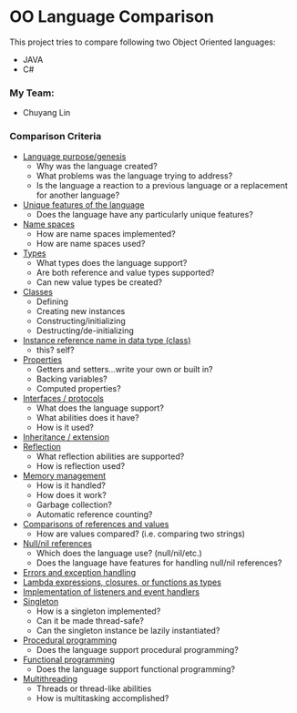 # OO Language Comparison

This project tries to compare following two Object Oriented languages:

* JAVA
* C#

### My Team:

- Chuyang Lin

### Comparison Criteria

* [Language purpose/genesis](LanguagePurpos.md)
  * Why was the language created?
  * What problems was the language trying to address?
  * Is the language a reaction to a previous language or a replacement for another language?
* [Unique features of the language](UniqueFeature.md)
  * Does the language have any particularly unique features?
* [Name spaces](NameSpace.md)
  * How are name spaces implemented?
  * How are name spaces used?
* [Types](Type.md)
    * What types does the language support?
    * Are both reference and value types supported?
    * Can new value types be created?
* [Classes](Classes.md)
  * Defining
  * Creating new instances
  * Constructing/initializing
  * Destructing/de-initializing
* [Instance reference name in data type (class)](InstanceReference.md)
  * this?  self?
* [Properties](Property.md)
  * Getters and setters...write your own or built in?
  * Backing variables?
  * Computed properties?
* [Interfaces / protocols](Interface.md)
  * What does the language support?
  * What abilities does it have?
  * How is it used?
* [Inheritance / extension](Inheritance.md)
* [Reflection](Reflection.md)
  * What reflection abilities are supported?
  * How is reflection used?
* [Memory management](MemoryManagement.md)
  * How is it handled?
  * How does it work?
  * Garbage collection?
  * Automatic reference counting?
* [Comparisons of references and values](ComparisonOfReference.md)
  * How are values compared? (i.e. comparing two strings)
* [Null/nil references](Null.md)
  * Which does the language use? (null/nil/etc.)
  * Does the language have features for handling null/nil references?
* [Errors and exception handling](Error.md)
* [Lambda expressions, closures, or functions as types](LambdaExpression.md)
* [Implementation of listeners and event handlers](ImplementationOfLicense.md)
* [Singleton](Singleton.md)
  * How is a singleton implemented?
  * Can it be made thread-safe?
  * Can the singleton instance be lazily instantiated?
* [Procedural programming](ProceduralProgramming.md)
  * Does the language support procedural programming?
* [Functional programming](FunctionalProgramming.md)
  * Does the language support functional programming?
* [Multithreading](Multithreading.md)
  * Threads or thread-like abilities
  * How is multitasking accomplished?
